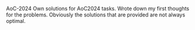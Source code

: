 AoC-2024
Own solutions for AoC2024 tasks. Wrote down my first thoughts for the problems. Obviously the solutions that are provided are not always optimal.
